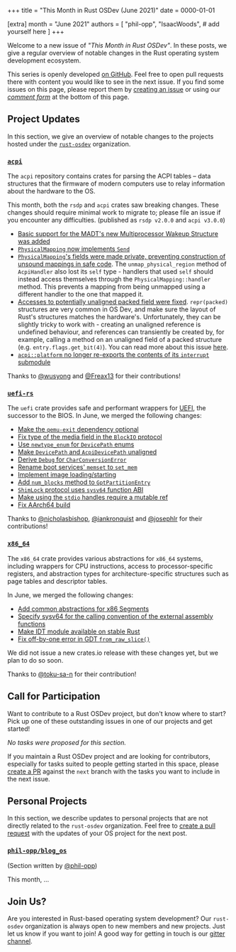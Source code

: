 +++
title = "This Month in Rust OSDev (June 2021)"
date = 0000-01-01

[extra]
month = "June 2021"
authors = [
    "phil-opp",
    "IsaacWoods",
    # add yourself here
]
+++

Welcome to a new issue of _"This Month in Rust OSDev"_. In these posts, we give a regular overview of notable changes in the Rust operating system development ecosystem.

<!-- more -->

This series is openly developed [on GitHub](https://github.com/rust-osdev/homepage/). Feel free to open pull requests there with content you would like to see in the next issue. If you find some issues on this page, please report them by [creating an issue](https://github.com/rust-osdev/homepage/issues/new) or using our [_comment form_](#comment-form) at the bottom of this page.

<!--
    This is a draft for the upcoming "This Month in Rust OSDev (June 2021)" post.
    Feel free to create pull requests against the `next` branch to add your
    content here.
    Please take a look at the past posts on https://rust-osdev.com/ to see the
    general structure of these posts.
-->

## Project Updates

In this section, we give an overview of notable changes to the projects hosted under the [`rust-osdev`] organization.

[`rust-osdev`]: https://github.com/rust-osdev/about

### [`acpi`](https://github.com/rust-osdev/acpi)

The `acpi` repository contains crates for parsing the ACPI tables – data structures that the firmware of modern computers use to relay information about the hardware to the OS.

This month, both the `rsdp` and `acpi` crates saw breaking changes. These changes should require minimal work to migrate to;
please file an issue if you encounter any difficulties. <span class="gray">(published as `rsdp v2.0.0` and `acpi v3.0.0`)</span>

- [Basic support for the MADT's new Multiprocessor Wakeup Structure was added](https://github.com/rust-osdev/acpi/pull/99)
- [`PhysicalMapping` now implements `Send`](https://github.com/rust-osdev/acpi/pull/101)
- [`PhysicalMapping`'s fields were made private, preventing construction of unsound mappings in safe code](https://github.com/rust-osdev/acpi/pull/102).
  The `unmap_physical_region` method of `AcpiHandler` also lost its `self` type - handlers that used `self` should
  instead access themselves through the `PhysicalMapping::handler` method. This prevents a mapping from being
  unmapped using a different handler to the one that mapped it.
- [Accesses to potentially unaligned packed field were fixed](https://github.com/rust-osdev/acpi/commit/d58e64b39e9f22367bc76b64a68826a519615226).
  `repr(packed)` structures are very common in OS Dev, and make sure the layout of Rust's structures matches the
  hardware's. Unfortunately, they can be slightly tricky to work with - creating an unaligned reference is
  undefined behaviour, and references can transiently be created by, for example, calling a method on an unaligned
  field of a packed structure (e.g. `entry.flags.get_bit(4)`). You can read more about this issue [here](https://github.com/rust-lang/rust/issues/82523).
- [`acpi::platform` no longer re-exports the contents of its `interrupt` submodule](https://github.com/rust-osdev/acpi/commit/fdd88add32497411d439c2d18fe28258a3fe6525)

Thanks to [@wusyong](https://github.com/wusyong) and [@Freax13](https://github.com/wusyong) for their contributions!


### [`uefi-rs`](https://github.com/rust-osdev/uefi-rs)

The `uefi` crate provides safe and performant wrappers for [UEFI](https://en.wikipedia.org/wiki/Unified_Extensible_Firmware_Interface), the successor to the BIOS. In June, we merged the following changes:

- [Make the `qemu-exit` dependency optional](https://github.com/rust-osdev/uefi-rs/pull/229)
- [Fix type of the media field in the `BlockIO` protocol](https://github.com/rust-osdev/uefi-rs/pull/234)
- [Use `newtype_enum` for `DevicePath` enums](https://github.com/rust-osdev/uefi-rs/pull/230)
- [Make `DevicePath` and `AcpiDevicePath` unaligned](https://github.com/rust-osdev/uefi-rs/pull/231)
- [Derive `Debug` for `CharConversionError`](https://github.com/rust-osdev/uefi-rs/pull/233)
- [Rename boot services' `memset` to `set_mem`](https://github.com/rust-osdev/uefi-rs/pull/235)
- [Implement image loading/starting](https://github.com/rust-osdev/uefi-rs/pull/237)
- [Add `num_blocks` method to `GptPartitionEntry`](https://github.com/rust-osdev/uefi-rs/pull/238)
- [`ShimLock` protocol uses `sysv64` function ABI](https://github.com/rust-osdev/uefi-rs/pull/227)
- [Make using the `stdio` handles require a mutable ref](https://github.com/rust-osdev/uefi-rs/pull/240)
- [Fix AArch64 build](https://github.com/rust-osdev/uefi-rs/pull/243)

Thanks to [@nicholasbishop](https://github.com/nicholasbishop), [@iankronquist](https://github.com/iankronquist) and [@josephlr](https://github.com/josephlr) for their contributions!

### [`x86_64`](https://github.com/rust-osdev/x86_64)

The `x86_64` crate provides various abstractions for `x86_64` systems, including wrappers for CPU instructions, access to processor-specific registers, and abstraction types for architecture-specific structures such as page tables and descriptor tables.

In June, we merged the following changes:

- [Add common abstractions for x86 Segments](https://github.com/rust-osdev/x86_64/pull/258)
- [Specify sysv64 for the calling convention of the external assembly functions](https://github.com/rust-osdev/x86_64/pull/267)
- [Make IDT module available on stable Rust](https://github.com/rust-osdev/x86_64/pull/271)
- [Fix off-by-one error in GDT `from_raw_slice()`](https://github.com/rust-osdev/x86_64/pull/269)

We did not issue a new crates.io release with these changes yet, but we plan to do so soon.

Thanks to [@toku-sa-n](https://github.com/toku-sa-n) for their contribution!

## Call for Participation

Want to contribute to a Rust OSDev project, but don't know where to start? Pick up one of these outstanding
issues in one of our projects and get started!

<!--
Please use the following template for adding items:
- [(`repo_name`) Issue Description](https://example.com/link-to-issue)
-->

<span class="gray">

_No tasks were proposed for this section._

</span>

If you maintain a Rust OSDev project and are looking for contributors, especially for tasks suited to people
getting started in this space, please [create a PR](https://github.com/rust-osdev/homepage/pulls) against the
`next` branch with the tasks you want to include in the next issue.


## Personal Projects

In this section, we describe updates to personal projects that are not directly related to the `rust-osdev` organization. Feel free to [create a pull request](https://github.com/rust-osdev/homepage/pulls) with the updates of your OS project for the next post.

### [`phil-opp/blog_os`](https://github.com/phil-opp/blog_os)

<span class="gray">(Section written by [@phil-opp](https://github.com/phil-opp))</span>

This month, ...

## Join Us?

Are you interested in Rust-based operating system development? Our `rust-osdev` organization is always open to new members and new projects. Just let us know if you want to join! A good way for getting in touch is our [gitter channel](https://gitter.im/rust-osdev/Lobby).


<!--
TODO: Update publication date
-->
